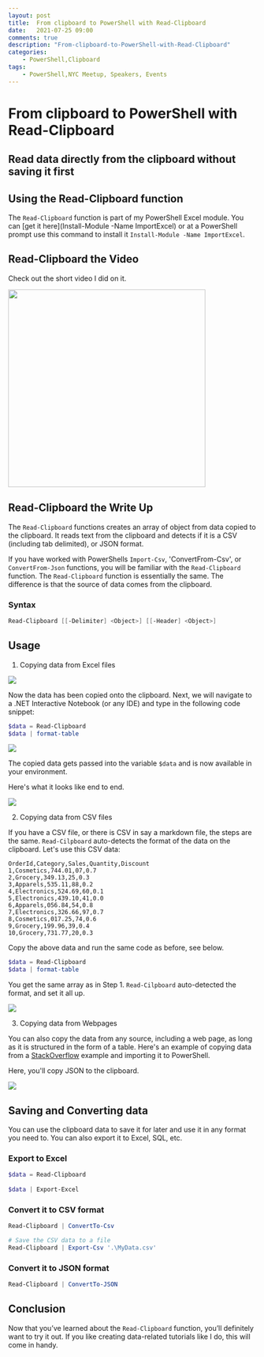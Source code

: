 ```yaml
---
layout: post
title:  From clipboard to PowerShell with Read-Clipboard
date:   2021-07-25 09:00
comments: true
description: "From-clipboard-to-PowerShell-with-Read-Clipboard"
categories:
    - PowerShell,Clipboard
tags:
    - PowerShell,NYC Meetup, Speakers, Events
---
```


# From clipboard to PowerShell with Read-Clipboard
## Read data directly from the clipboard without saving it first

## Using the Read-Clipboard function

The `Read-Clipboard` function is part of my PowerShell Excel module. You can [get it here](Install-Module -Name ImportExcel) or at a PowerShell prompt use this command to install it `Install-Module -Name ImportExcel`.

## Read-Clipboard the Video

Check out the short video I did on it.

<a href="https://youtu.be/dv2GOH5sbpA"><img src="https://img.youtube.com/vi/dv2GOH5sbpA/0.jpg" width="400"></a>

## Read-Clipboard the Write Up

The `Read-Clipboard` functions creates an array of object from data copied to the clipboard. It reads text from the clipboard and detects if it is a CSV (including tab delimited), or JSON format.

If you have worked with PowerShells `Import-Csv`, 'ConvertFrom-Csv', or `ConvertFrom-Json` functions, you will be familiar with the `Read-Clipboard` function. The `Read-Clipboard` function is essentially the same. The difference is that the source of data comes from the clipboard.

### Syntax
```powershell
Read-Clipboard [[-Delimiter] <Object>] [[-Header] <Object>]
```

## Usage

1. Copying data from Excel files

![](/images/posts/readClipboard/CopyExcelData.gif)

Now the data has been copied onto the clipboard. Next, we will navigate to a .NET Interactive Notebook (or any IDE) and type in the following code snippet:

```powershell
$data = Read-Clipboard 
$data | format-table
```

![](/images/posts/readClipboard/UseInteractiveNotebook.png)

The copied data gets passed into the variable `$data` and is now available in your environment. 

Here's what it looks like end to end.

![](/images/posts/readClipboard/End2EndCopyExcelData.gif)

2. Copying data from CSV files

If you have a CSV file, or there is CSV in say a markdown file, the steps are the same. `Read-Cilpboard` auto-detects the format of the data on the clipboard. Let's use this CSV data:

```
OrderId,Category,Sales,Quantity,Discount
1,Cosmetics,744.01,07,0.7
2,Grocery,349.13,25,0.3
3,Apparels,535.11,88,0.2
4,Electronics,524.69,60,0.1
5,Electronics,439.10,41,0.0
6,Apparels,056.84,54,0.8
7,Electronics,326.66,97,0.7
8,Cosmetics,017.25,74,0.6
9,Grocery,199.96,39,0.4
10,Grocery,731.77,20,0.3
```

Copy the above data and run the same code as before, see below.

```powershell
$data = Read-Clipboard 
$data | format-table
```

You get the same array as in Step 1. `Read-Cilpboard` auto-detected the format, and set it all up.

![](/images/posts/readClipboard/UseInteractiveNotebook.png)

3. Copying data from Webpages

You can also copy the data from any source, including a web page, as long as it is structured in the form of a table. Here's an example of copying data from a [StackOverflow](https://stackoverflow.com/questions/62318682/get-pandas-datframe-values-by-key) example and importing it to PowerShell.

Here, you'll copy JSON to the clipboard.

![](/images/posts/readClipboard/CopyWebPageJson.gif)


## Saving and Converting data

You can use the clipboard data to save it for later and use it in any format you need to. You can also export it to Excel, SQL, etc.

### Export to Excel

```powershell
$data = Read-Clipboard 
 
$data | Export-Excel 
```

### Convert it to CSV format

```powershell
Read-Clipboard | ConvertTo-Csv

# Save the CSV data to a file
Read-Clipboard | Export-Csv '.\MyData.csv'
```

### Convert it to JSON format

```powershell
Read-Clipboard | ConvertTo-JSON
```

## Conclusion

Now that you’ve learned about the `Read-Clipboard` function, you’ll definitely want to try it out. If you like creating data-related tutorials like I do, this will come in handy.